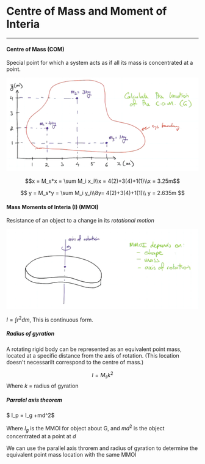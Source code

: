 # Centre of Mass and Moment of Interia
---
#### Centre of Mass (COM)
Special point for which a system acts as if all its mass is concentrated at a point.

![](/assets/COMeg1.png)

$$x = M_s*x = \sum M_i x_i\\x = 4(2)+3(4)+1(1)\\x = 3.25m$$

$$
y = M_s*y = \sum M_i y_i\\8y= 4(2)+3(4)+1(1)\\
y = 2.635m
$$


#### Mass Moments of Interia (I) (MMOI)

Resistance of an object to a change in its *rotational motion*

![](/assets/MMOIeg1.png)

$I = \int r^2 dm$, This is continuous form.

##### Radius of gyration

A rotating rigid body can be represented as an equivalent point mass, located at a specific distance from the axis of rotation. (This location doesn't necessarilt correspond to the centre of mass.)

$$
I = M_s k^2
$$
Where $k$ = radius of gyration

##### Parralel axis theorem

$ I_p = I_g +md^2$

Where $I_g$ is the MMOI for object about G, and $md^2$ is the object concentrated at a point at $d$

We can use the parallel axis throrem and radius of gyration to determine the equivalent point mass location with the same MMOI

